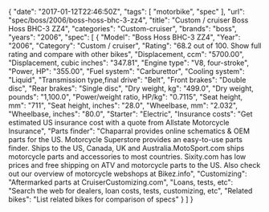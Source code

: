 {
    "date": "2017-01-12T22:46:50Z",
    "tags": [
        "motorbike",
        "spec"
    ],
    "url": "spec\/boss\/2006\/boss-hoss-bhc-3-zz4",
    "title": "Custom \/ cruiser Boss Hoss BHC-3 ZZ4",
    "categories": "Custom-cruiser",
    "brands": "boss",
    "years": "2006",
    "spec": [
        {
            "Model": "Boss Hoss BHC-3 ZZ4",
            "Year": "2006",
            "Category": "Custom \/ cruiser",
            "Rating": "68.2 out of 100. Show full rating and compare with other bikes",
            "Displacement, ccm": "5700.00",
            "Displacement, cubic inches": "347.81",
            "Engine type": "V8, four-stroke",
            "Power, HP": "355.00",
            "Fuel system": "Carburettor",
            "Cooling system": "Liquid",
            "Transmission type,final drive": "Belt",
            "Front brakes": "Double disc",
            "Rear brakes": "Single disc",
            "Dry weight, kg": "499.0",
            "Dry weight, pounds": "1,100.0",
            "Power\/weight ratio, HP\/kg": "0.7115",
            "Seat height, mm": "711",
            "Seat height, inches": "28.0",
            "Wheelbase, mm": "2.032",
            "Wheelbase, inches": "80.0",
            "Starter": "Electric",
            "Insurance costs": "Get estimated US insurance cost with a quote from Allstate Motorcycle Insurance",
            "Parts finder": "Chaparral provides online schematics & OEM parts for the US.   Motorcycle Superstore provides an easy-to-use parts finder. Ships to the US, Canada, UK and Australia.MotoSport.com ships motorcycle parts and accessories to most countries.    Sixity.com has low prices and free shipping on ATV and motorcycle parts to the US. Also check out our overview of motorcycle webshops at Bikez.info",
            "Customizing": "Aftermarked parts at CruiserCustomizing.com",
            "Loans, tests, etc": "Search the web for dealers, loan costs, tests, customizing, etc",
            "Related bikes": "List related bikes for comparison of specs"
        }
    ]
}